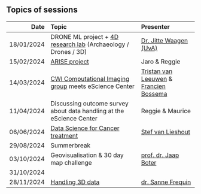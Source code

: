 ## Topics of sessions

| Date          | Topic                                      | Presenter  |
| -------------:|:------------------------------------------ |:---------- |
| 18/01/2024 | DRONE ML project + [4D research lab](https://4dresearchlab.nl/) (Archaeology / Drones / 3D) |  [Dr. Jitte Waagen (UvA)](https://www.uva.nl/profiel/w/a/j.waagen/j.waagen.html?cb#Publicaties)|
| 15/02/2024 | [ARISE project](https://research-software-directory.org/projects/arise) | Jaro & Reggie |
| 14/03/2024 | [CWI Computational Imaging group](https://www.cwi.nl/en/groups/computational-imaging/) meets eScience Center | [Tristan van Leeuwen](https://www.cwi.nl/nl/people/tristan-van-leeuwen/) & [Francien Bossema](https://www.esciencecenter.nl/fellowship-programme/francien-bossema/)|
| 11/04/2024 | Discussing outcome survey about data handling at the eScience Center | Reggie & Maurice | 
| 06/06/2024 | [Data Science for Cancer treatment](https://www.hartwigmedicalfoundation.nl/)  | [Stef van Lieshout](https://github.com/stefvanlieshout) |
| 29/08/2024 | Summerbreak | |
| 03/10/2024 | Geovisualisation & 30 day map challenge | [prof. dr. Jaap Boter](https://research.vu.nl/en/persons/jaap-boter) |
| 31/10/2024 | | |
| 28/11/2024 | [Handling 3D data](https://www.youtube.com/watch?v=wBhASS8iz1Q) | [dr. Sanne Frequin](https://www.sannefrequin.nl/) |

